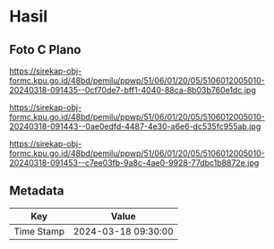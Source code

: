 # Hasil

## Foto C Plano

https://sirekap-obj-formc.kpu.go.id/48bd/pemilu/ppwp/51/06/01/20/05/5106012005010-20240318-091435--0cf70de7-bff1-4040-88ca-8b03b760e1dc.jpg

https://sirekap-obj-formc.kpu.go.id/48bd/pemilu/ppwp/51/06/01/20/05/5106012005010-20240318-091443--0ae0edfd-4487-4e30-a6e6-dc535fc955ab.jpg

https://sirekap-obj-formc.kpu.go.id/48bd/pemilu/ppwp/51/06/01/20/05/5106012005010-20240318-091453--c7ee03fb-9a8c-4ae0-9928-77dbc1b8872e.jpg


## Metadata

| Key        | Value               |
| ---------- | ------------------- |
| Time Stamp | 2024-03-18 09:30:00 |



